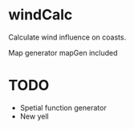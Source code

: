 windCalc
========

Calculate wind influence on coasts.

Map generator mapGen included


TODO
========
* Spetial function generator
* New yell
